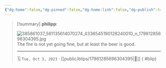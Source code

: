 ```yaml
---
{"dg-home":false,"dg-pinned":false,"dg-home-link":false,"dg-publish":true,"type":"blip","disabled rules":["yaml-title","yaml-title-alias","file-name-heading"],"title":"philipp on instagram @ 2023-10-03","created-date":"2023-10-03T15:00:00","updated-date":"2025-05-02T17:43:08","dg-path":"blips/17981285696304395.md","permalink":"/blips/17981285696304395/","dgPassFrontmatter":true,"created":"2023-10-03T15:00:00","updated":"2025-05-02T17:43:08"}
---
```


> [!summary] **philipp**:
>
> ![385861037_581135614070274_4336545190128240010_n_17981285696304395.jpg](/img/user/attachments/385861037_581135614070274_4336545190128240010_n_17981285696304395.jpg)
> The fire is not yet going fine, but at least the beer is good.
> - - -
>
> 🗓️ `Tue, Oct 3, 2023` · [[public/blips/17981285696304395\|🔗]]
{ #blip}


